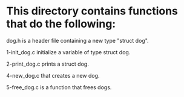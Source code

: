 # This directory contains functions that do the following:

dog.h is a header file containing a new type "struct dog".

1-init_dog.c  initialize a variable of type struct dog.

 2-print_dog.c prints a struct dog.

4-new_dog.c  that creates a new dog.

5-free_dog.c is a function that frees dogs.


